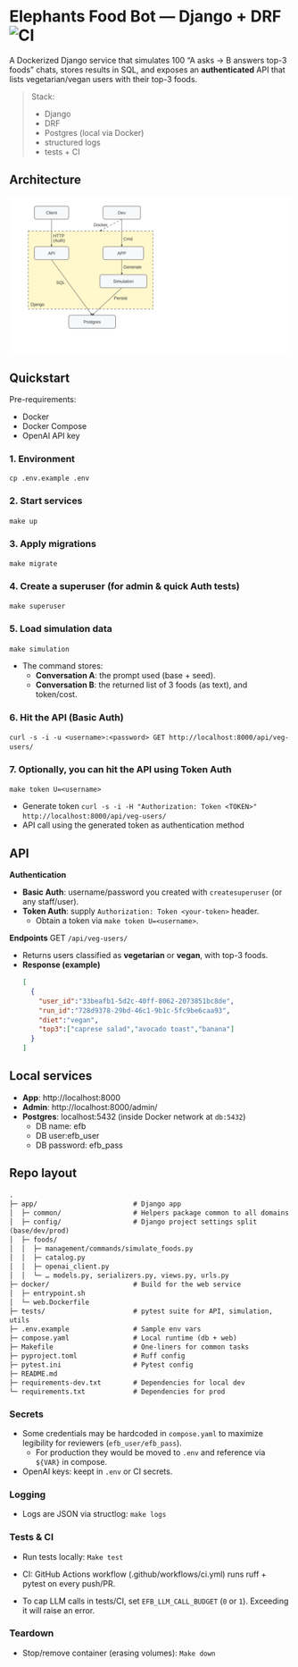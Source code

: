 # Elephants Food Bot — Django + DRF ![CI](https://github.com/caiobassetti/elephant-food-bot/actions/workflows/ci.yml/badge.svg)

A Dockerized Django service that simulates 100 “A asks → B answers top-3 foods” chats, stores results in SQL, and exposes an **authenticated** API that lists vegetarian/vegan users with their top-3 foods.

> Stack: <br>
> - Django <br>
> - DRF <br>
> - Postgres (local via Docker) <br>
> - structured logs <br>
> - tests + CI <br>


## Architecture
![Architecture](docs/architecture.svg)

## Quickstart

Pre-requirements:
- Docker
- Docker Compose
- OpenAI API key

### 1. Environment
```
cp .env.example .env
```

### 2. Start services
`make up`

### 3. Apply migrations
`make migrate`

### 4. Create a superuser (for admin & quick Auth tests)
`make superuser`

### 5. Load simulation data
`make simulation`

- The command stores:
    - **Conversation A**: the prompt used (base + seed).
    - **Conversation B**: the returned list of 3 foods (as text), and token/cost.

### 6. Hit the API (Basic Auth)
`curl -s -i -u <username>:<password> GET http://localhost:8000/api/veg-users/`

### 7. Optionally, you can hit the API using Token Auth
`make token U=<username>`
  - Generate token
`curl -s -i -H "Authorization: Token <TOKEN>" http://localhost:8000/api/veg-users/`
  - API call using the generated token as authentication method


## API

**Authentication**
- **Basic Auth**: username/password you created with `createsuperuser` (or any staff/user).
- **Token Auth**: supply `Authorization: Token <your-token>` header.
    - Obtain a token via `make token U=<username>`.


**Endpoints**
GET `/api/veg-users/`
  - Returns users classified as **vegetarian** or **vegan**, with top-3 foods.
  - **Response (example)**
    ```json
    [
      {
        "user_id":"33beafb1-5d2c-40ff-8062-2073851bc8de",
        "run_id":"728d9378-29bd-46c1-9b1c-5fc9be6caa93",
        "diet":"vegan",
        "top3":["caprese salad","avocado toast","banana"]
      }
    ]
    ```

## Local services

- **App**: http://localhost:8000
- **Admin**: http://localhost:8000/admin/
- **Postgres**: localhost:5432 (inside Docker network at `db:5432`)
    - DB name: efb
    - DB user:efb_user
    - DB password: efb_pass

## Repo layout
```
.
├─ app/                        # Django app
│  ├─ common/                  # Helpers package common to all domains
│  ├─ config/                  # Django project settings split (base/dev/prod)
│  ├─ foods/
│  │  ├─ management/commands/simulate_foods.py
│  │  ├─ catalog.py
│  │  ├─ openai_client.py
│  │  └─ … models.py, serializers.py, views.py, urls.py
├─ docker/                     # Build for the web service
│  ├─ entrypoint.sh
│  └─ web.Dockerfile
├─ tests/                      # pytest suite for API, simulation, utils
├─ .env.example                # Sample env vars
├─ compose.yaml                # Local runtime (db + web)
├─ Makefile                    # One-liners for common tasks
├─ pyproject.toml              # Ruff config
├─ pytest.ini                  # Pytest config
├─ README.md
├─ requirements-dev.txt        # Dependencies for local dev
└─ requirements.txt            # Dependencies for prod
```


### Secrets

- Some credentials may be hardcoded in `compose.yaml` to maximize legibility for reviewers (`efb_user/efb_pass`).
    - For production they would be moved to `.env` and reference via `${VAR}` in compose.
- OpenAI keys: keept in `.env` or CI secrets.


### Logging

- Logs are JSON via structlog:
`make logs`


### Tests & CI

- Run tests locally:
`Make test`

- CI: GitHub Actions workflow (.github/workflows/ci.yml) runs ruff + pytest on every push/PR.
- To cap LLM calls in tests/CI, set `EFB_LLM_CALL_BUDGET` (`0` or `1`). Exceeding it will raise an error.


### Teardown

- Stop/remove container (erasing volumes):
`Make down`
